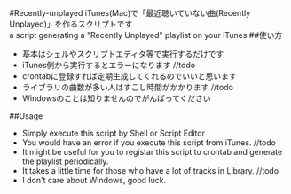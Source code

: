 #Recently-unplayed
iTunes(Mac)で「最近聴いていない曲(Recently Unplayed)」を作るスクリプトです   
a script generating a "Recently Unplayed" playlist on your iTunes
##使い方
- 基本はシェルやスクリプトエディタ等で実行するだけです
 -  iTunes側から実行するとエラーになります //todo
- crontabに登録すれば定期生成してくれるのでいいと思います
- ライブラリの曲数が多い人はすこし時間がかかります //todo
- Windowsのことは知りませんのでがんばってください

##Usage
- Simply execute this script by Shell or Script Editor
 -  You would have an error if you execute this script from iTunes. //todo
- It might be useful for you to registar this script to crontab and generate the playlist periodically.
- It takes a little time for those who have a lot of tracks in Library. //todo 
- I don't care about Windows, good luck.
